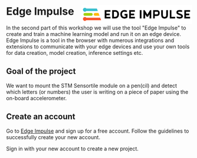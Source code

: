 # Edge Impulse <img src="./img/edge_impulse.svg" alt="EdgeImpulse" width="300" align="right"/>

In the second part of this workshop we will use the tool "Edge Impulse" to create and train a machine learning model and run it on an edge device. Edge Impulse is a tool in the browser with numerous integrations and extensions to communicate with your edge devices and use your own tools for data creation, model creation, inference settings etc.

## Goal of the project

We want to mount the STM Sensortile module on a pen(cil) and detect which letters (or numbers) the user is writing on a piece of paper using the on-board accelerometer.

## Create an account

Go to [Edge Impulse](https://www.edgeimpulse.com) and sign up for a free account. Follow the guidelines to successfully create your new account.

Sign in with your new account to create a new project.
